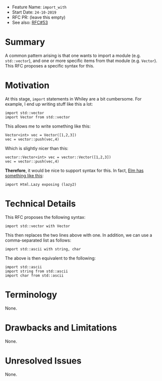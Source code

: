 - Feature Name: `import_with`
- Start Date: `24-10-2019`
- RFC PR: (leave this empty)
- See also: [RFC#53](https://github.com/Whiley/RFCs/blob/master/text/0053-imports.md)

# Summary

A common pattern arising is that one wants to import a module
(e.g. `std::vector`), and one or more specific items from that module
(e.g. `Vector`).  This RFC proposes a specific syntax for this.

# Motivation

At this stage, `import` statements in Whiley are a bit cumbersome.  For example, I end up writing stuff like this a lot:

```
import std::vector
import Vector from std::vector
```

This allows me to write something like this:

```
Vector<int> vec = Vector([1,2,3])
vec = vector::push(vec,4)
```

Which is slightly nicer than this:

```
vector::Vector<int> vec = vector::Vector([1,2,3])
vec = vector::push(vec,4)
```

**Therefore**, it would be nice to support syntax for this.  In fact,
[Elm has something like
this](https://stackoverflow.com/questions/30172903/what-does-exposing-mean-in-elm):

```
import Html.Lazy exposing (lazy2)
```

# Technical Details


This RFC proposes the following syntax:

```
import std::vector with Vector
```

This then replaces the two lines above with one.  In addition, we can
use a comma-separated list as follows:

```
import std::ascii with string, char
```

The above is then equivalent to the following:

```
import std::ascii
import string from std::ascii
import char from std::ascii
```

# Terminology

None.

# Drawbacks and Limitations

None.

# Unresolved Issues

None.